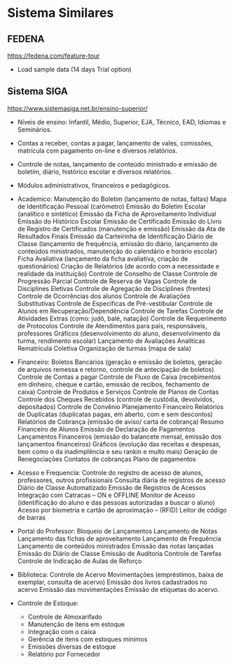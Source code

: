 # Sistema Similares

## FEDENA

https://fedena.com/feature-tour

- Load sample data (14 days Trial option)


## Sistema SIGA

https://www.sistemasiga.net.br/ensino-superior/

- Níveis de ensino: Infantil, Médio, Superior, EJA, Técnico, EAD, Idiomas e Seminários.
- Contas a receber, contas a pagar, lançamento de vales, comissões, matrícula com pagamento on-line e diversos relatórios.
- Controle de notas, lançamento de conteúdo ministrado e emissão de boletim, diário, histórico escolar e diversos relatórios.
- Módulos administrativos, financeiros e pedagógicos.

- Academico:
    Manutenção do Boletim (lançamento de notas, faltas)
    Mapa de Identificação Pessoal (carômetro)
    Emissão do Boletim Escolar (analítico e sintético)
    Emissão da Ficha de Aproveitamento Individual
    Emissão do Histórico Escolar
    Emissão de Certificado
    Emissão do Livro de Registro de Certificados (manutenção e emissão)
    Emissão da Ata de Resultados Finais
    Emissão da Carteirinha de Identificação
    Diário de Classe (lançamento de frequência, emissão do diário, lançamento de conteúdos ministrados, manutenção do calendário e horário escolar)
    Ficha Avaliativa (lançamento da ficha avaliativa, criação de questionários)
    Criação de Relatórios (de acordo com a necessidade e realidade da instituição)
    Controle de Conselho de Classe
    Controle de Progressão Parcial
    Controle de Reserva de Vagas
    Controle de Disciplines Eletivas
    Controle de Agregação de Disciplines (frentes)
    Controle de Ocorrências dos alunos
    Controle de Avaliações Substitutivas
    Controle de Específicas de Pré-vestibular
    Controle de Alunos em Recuperação/Dependência
    Controle de Tarefas
    Controle de Atividades Extras (como: judô, balé, natação)
    Controle de Requerimento de Protocolos
    Controle de Atendimentos para pais, responsáveis, professores
    Gráficos (desenvolvimento do aluno, desenvolvimento da turma, rendimento escolar)
    Lançamento de Avaliações Analíticas
    Rematrícula Coletiva
    Organização de turmas (mapa de sala)

- Financeiro:
    Boletos Bancários (geração e emissão de boletos, geração de arquivos remessa e retorno, controle de antecipação de boletos)
    Controle de Contas a pagar
    Controle de Fluxo de Caixa (recebimentos em dinheiro, cheque e cartão, emissão de recibos, fechamento de caixa)
    Controle de Produtos e Serviços
    Controle de Planos de Contas
    Controle dos Cheques Recebidos (controle de custódia, devolvidos, depositados)
    Controle de Convênio
    Planejamento Financeiro
    Relatórios de Duplicatas (duplicatas pagas, em aberto, com e sem descontos)
    Relatórios de Cobrança (emissão de aviso/ carta de cobrança)
    Resumo Financeiro de Alunos
    Emissão de Declaração de Pagamentos
    Lançamentos Financeiros (emissão do balancete mensal, emissão dos lançamentos financeiros)
    Gráficos (evolução das receitas e despesas, bem como o da inadimplência e seu rankin e muito mais)
    Geração de Renegociações
    Contatos de cobranças
    Plano de pagamentos

- Acesso e Frequencia:
    Controle do registro de acesso de alunos, professores, outros profissionais
    Consulta diária de registros de acesso
    Diário de Classe Automatizado
    Emissão de Registros de Acessos
    Integração com Catracas – ON e OFFLINE
    Monitor de Acesso (identificação do aluno e das pessoas autorizadas a buscar o aluno)
    Acesso por biometria e cartão de aproximação – (RFID)
    Leitor de código de barras

- Portal do Professor:
    Bloqueio de Lançamentos
    Lançamento de Notas
    Lançamento das fichas de aproveitamento
    Lançamento de Frequência
    Lançamento de conteúdos ministrados
    Emissão das notas lançadas
    Emissão do Diário de Classe
    Emissão de Auditoria
    Controle de Tarefas 
    Controle de Indicação de Aulas de Reforço

- Biblioteca:
    Controle de Acervo
    Movimentações (empréstimos, baixa de exemplar, consulta de acervo)
    Emissão dos livros cadastrados no acervo
    Emissão das movimentações
    Emissão de etiquetas do acervo.

- Controle de Estoque:
    - Controle de Almoxarifado
    - Manutenção de itens em estoque
    - Integração com o caixa
    - Gerência de itens com estoques mínimos
    - Emissões diversas de estoque
    - Relatório por Fornecedor
